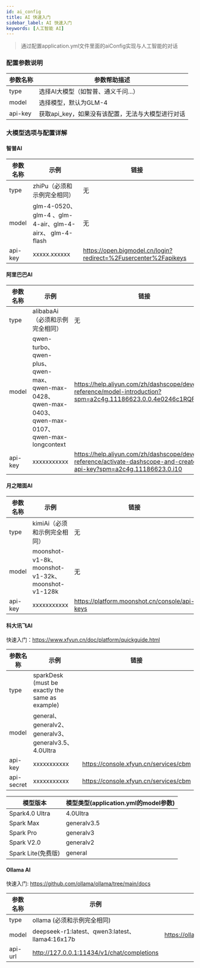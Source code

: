 ```yaml
---
id: ai_config
title: AI 快速入门  
sidebar_label: AI 快速入门
keywords: [人工智能 AI]
---
```


> 通过配置application.yml文件里面的aiConfig实现与人工智能的对话

### 配置参数说明

|  参数名称   |            参数帮助描述            |
|---------|------------------------------|
| type    | 选择AI大模型（如智普、通义千问...）         |
| model   | 选择模型，默认为GLM-4                |
| api-key | 获取api_key，如果没有该配置，无法与大模型进行对话 |

### 大模型选项与配置详解

#### 智普AI

|  参数名称   |                         示例                          |                               链接                                |
|---------|-----------------------------------------------------|-----------------------------------------------------------------|
| type    | zhiPu（必须和示例完全相同）                                    | 无                                                               |
| model   | glm-4-0520、glm-4 、glm-4-air、glm-4-airx、 glm-4-flash | 无                                                               |
| api-key | xxxxx.xxxxxx                                        | <https://open.bigmodel.cn/login?redirect=%2Fusercenter%2Fapikeys> |

#### 阿里巴巴AI

|  参数名称   |                                              示例                                              |                                                             链接                                                             |
|---------|----------------------------------------------------------------------------------------------|----------------------------------------------------------------------------------------------------------------------------|
| type    | alibabaAi（必须和示例完全相同）                                                                         | 无                                                                                                                          |
| model   | qwen-turbo、qwen-plus、qwen-max、qwen-max-0428、qwen-max-0403、qwen-max-0107、qwen-max-longcontext | <https://help.aliyun.com/zh/dashscope/developer-reference/model-introduction?spm=a2c4g.11186623.0.0.4e0246c1RQFKMH>          |
| api-key | xxxxxxxxxxx                                                                                  | <https://help.aliyun.com/zh/dashscope/developer-reference/activate-dashscope-and-create-an-api-key?spm=a2c4g.11186623.0.i10> |

#### 月之暗面AI

|  参数名称   |                       示例                        |                      链接                       |
|---------|-------------------------------------------------|-----------------------------------------------|
| type    | kimiAi（必须和示例完全相同）                               | 无                                             |
| model   | moonshot-v1-8k、moonshot-v1-32k、moonshot-v1-128k | 无                                             |
| api-key | xxxxxxxxxxx                                     | <https://platform.moonshot.cn/console/api-keys> |

#### 科大讯飞AI

快速入门：<https://www.xfyun.cn/doc/platform/quickguide.html>

|    参数名称    |                        示例                        |                  链接                   |
|------------|--------------------------------------------------|---------------------------------------|
| type       | sparkDesk (must be exactly the same as example)  |                                       |
| model      | general、generalv2、generalv3、generalv3.5、4.0Ultra |                                       |
| api-key    | xxxxxxxxxxx                                      | <https://console.xfyun.cn/services/cbm> |
| api-secret | xxxxxxxxxxx                                      | <https://console.xfyun.cn/services/cbm> |

|      模型版本       | 模型类型(application.yml的model参数) |
|-----------------|-------------------------------|
| Spark4.0 Ultra  | 4.0Ultra                      |
| Spark Max       | generalv3.5                   |
| Spark Pro       | generalv3                     |
| Spark V2.0      | generalv2                     |
| Spark Lite(免费版) | general                       |

#### Ollama AI

快速入门: <https://github.com/ollama/ollama/tree/main/docs>

| 参数名称 |                     示例                      |                 链接                  |
|-----------------------|--------------------------------------------------|---------------------------------------|
| type                  | ollama (必须和示例完全相同)  |                                       |
| model                 | deepseek-r1:latest、qwen3:latest、llama4:16x17b | <https://ollama.com/search> |
| api-url               | <http://127.0.0.1:11434/v1/chat/completions> |                                  |

